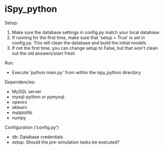 # iSpy_python

Setup:

1. Make sure the database settings in config.py match your local database
2. If running for the first time, make sure that 'setup = True' is set in config.py. This will clean the database and build the initial models
3. If not the first time, you can change setup to False, but that won't clean out the old answers/start fresh

Run: 
- Execute 'python main.py' from within the ispy_python directory

Dependencies:
- MySQL server
- mysql-python or pymysql
- opencv
- sklearn
- matplotlib
- numpy

Configuration ('config.py')
- db: Database credentials
- setup: Should the pre-simulation tasks be executed?
